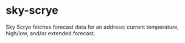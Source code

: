 # sky-scrye
Sky Scrye fetches forecast data for an address: current temperature, high/low, and/or extended forecast.
